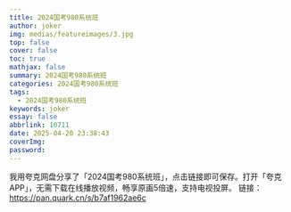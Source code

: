 ```yaml
---
title: 2024国考980系统班
author: joker
img: medias/featureimages/3.jpg
top: false
cover: false
toc: true
mathjax: false
summary: 2024国考980系统班
categories: 2024国考980系统班
tags:
  - 2024国考980系统班
keywords: joker
essay: false
abbrlink: 10711
date: 2025-04-20 23:38:43
coverImg:
password:
---
```


我用夸克网盘分享了「2024国考980系统班」，点击链接即可保存。打开「夸克APP」，无需下载在线播放视频，畅享原画5倍速，支持电视投屏。
链接：https://pan.quark.cn/s/b7af1962ae6c
